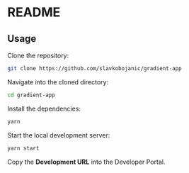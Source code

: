 # README

## Usage

Clone the repository:

```bash
git clone https://github.com/slavkobojanic/gradient-app 
```

Navigate into the cloned directory:

```bash
cd gradient-app 
```

Install the dependencies:

```bash
yarn
```

Start the local development server:

```bash
yarn start
```

Copy the **Development URL** into the Developer Portal.